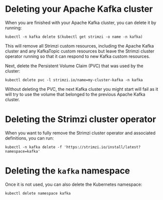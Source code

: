 # Deleting your Apache Kafka cluster

When you are finished with your Apache Kafka cluster, you can delete it by running:

```shell
kubectl -n kafka delete $(kubectl get strimzi -o name -n kafka)
```

This will remove all Strimzi custom resources, including the Apache Kafka cluster and any KafkaTopic custom resources but leave the Strimzi cluster operator running so that it can respond to new Kafka custom resources.

Next, delete the Persistent Volume Claim (PVC) that was used by the cluster:

```shell
kubectl delete pvc -l strimzi.io/name=my-cluster-kafka -n kafka
```

Without deleting the PVC, the next Kafka cluster you might start will fail as it will try to use the volume that belonged to the previous Apache Kafka cluster.

# Deleting the Strimzi cluster operator

When you want to fully remove the Strimzi cluster operator and associated definitions, you can run:

```shell
kubectl -n kafka delete -f 'https://strimzi.io/install/latest?namespace=kafka'
```

# Deleting the `kafka` namespace

Once it is not used, you can also delete the Kubernetes namespace:

```shell
kubectl delete namespace kafka
```
